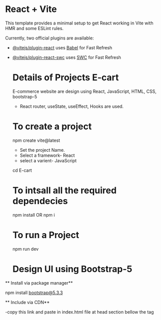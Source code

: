 # React + Vite

This template provides a minimal setup to get React working in Vite with HMR and some ESLint rules.

Currently, two official plugins are available:

- [@vitejs/plugin-react](https://github.com/vitejs/vite-plugin-react/blob/main/packages/plugin-react/README.md) uses [Babel](https://babeljs.io/) for Fast Refresh
- [@vitejs/plugin-react-swc](https://github.com/vitejs/vite-plugin-react-swc) uses [SWC](https://swc.rs/) for Fast Refresh
  
  # Details of Projects E-cart
    E-commerce website are design using React, JavaScript, HTML, CSS, bootstrap-5
  - React router, useState, useEffect, Hooks are used.
  
  # To create a project
  npm create vite@latest
  - Set the project Name.
  - Select a framework- React
  - select a varient-  JavaScript
    
  cd   E-cart

  # To intsall all the required dependecies

     npm install
        OR
     npm i
  
  # To run a Project
     npm run dev
  # Design UI using Bootstrap-5
 ** Install via package manager**
  
  npm install bootstrap@5.3.3

**  Include via CDN**
<link href="https://cdn.jsdelivr.net/npm/bootstrap@5.3.3/dist/css/bootstrap.min.css" rel="stylesheet" integrity="sha384-QWTKZyjpPEjISv5WaRU9OFeRpok6YctnYmDr5pNlyT2bRjXh0JMhjY6hW+ALEwIH" crossorigin="anonymous">
-copy this link and paste in index.html file at head section bellow the <title></title> tag
